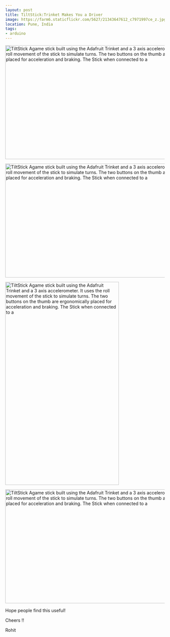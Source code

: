 ```yaml
---
layout: post
title: TiltStick:Trinket Makes You a Driver
image: https://farm6.staticflickr.com/5627/21343647612_c7971997ce_z.jpg 
location: Pune, India
tags:
- arduino
---
```


<a data-flickr-embed="true"  href="https://www.flickr.com/photos/94411929@N06/21328235676/in/dateposted-public/" title="TiltStick Agame stick built using the Adafruit Trinket and a 3 axis accelerometer. It uses the roll movement of the stick to simulate turns. The two buttons on the thumb are ergonomically placed for acceleration and braking. The Stick when connected to a"><img src="https://farm1.staticflickr.com/616/21328235676_d9f3f8f2f5_z.jpg" width="640" height="359" alt="TiltStick Agame stick built using the Adafruit Trinket and a 3 axis accelerometer. It uses the roll movement of the stick to simulate turns. The two buttons on the thumb are ergonomically placed for acceleration and braking. The Stick when connected to a"></a><script async src="//embedr.flickr.com/assets/client-code.js" charset="utf-8"></script>

<a data-flickr-embed="true"  href="https://www.flickr.com/photos/94411929@N06/21343647612/in/dateposted-public/" title="TiltStick Agame stick built using the Adafruit Trinket and a 3 axis accelerometer. It uses the roll movement of the stick to simulate turns. The two buttons on the thumb are ergonomically placed for acceleration and braking. The Stick when connected to a"><img src="https://farm6.staticflickr.com/5627/21343647612_c7971997ce_z.jpg" width="640" height="359" alt="TiltStick Agame stick built using the Adafruit Trinket and a 3 axis accelerometer. It uses the roll movement of the stick to simulate turns. The two buttons on the thumb are ergonomically placed for acceleration and braking. The Stick when connected to a"></a><script async src="//embedr.flickr.com/assets/client-code.js" charset="utf-8"></script>

<a data-flickr-embed="true"  href="https://www.flickr.com/photos/94411929@N06/20731598194/in/dateposted-public/" title="TiltStick Agame stick built using the Adafruit Trinket and a 3 axis accelerometer. It uses the roll movement of the stick to simulate turns. The two buttons on the thumb are ergonomically placed for acceleration and braking. The Stick when connected to a"><img src="https://farm1.staticflickr.com/744/20731598194_cd86a0dd24_z.jpg" width="359" height="640" alt="TiltStick Agame stick built using the Adafruit Trinket and a 3 axis accelerometer. It uses the roll movement of the stick to simulate turns. The two buttons on the thumb are ergonomically placed for acceleration and braking. The Stick when connected to a"></a><script async src="//embedr.flickr.com/assets/client-code.js" charset="utf-8"></script>

<a data-flickr-embed="true"  href="https://www.flickr.com/photos/94411929@N06/20731567694/in/dateposted-public/" title="TiltStick Agame stick built using the Adafruit Trinket and a 3 axis accelerometer. It uses the roll movement of the stick to simulate turns. The two buttons on the thumb are ergonomically placed for acceleration and braking. The Stick when connected to a"><img src="https://farm1.staticflickr.com/757/20731567694_7974421067_z.jpg" width="640" height="359" alt="TiltStick Agame stick built using the Adafruit Trinket and a 3 axis accelerometer. It uses the roll movement of the stick to simulate turns. The two buttons on the thumb are ergonomically placed for acceleration and braking. The Stick when connected to a"></a><script async src="//embedr.flickr.com/assets/client-code.js" charset="utf-8"></script>

Hope people find this useful!


Cheers !!

Rohit 







 
